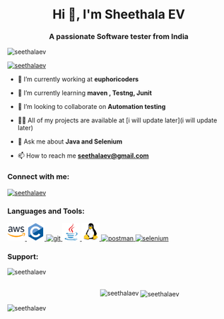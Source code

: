 <h1 align="center">Hi 👋, I'm Sheethala EV</h1>
<h3 align="center">A passionate Software tester from India</h3>

<p align="left"> <img src="https://komarev.com/ghpvc/?username=seethalaev&label=Profile%20views&color=0e75b6&style=flat" alt="seethalaev" /> </p>

<p align="left"> <a href="https://github.com/ryo-ma/github-profile-trophy"><img src="https://github-profile-trophy.vercel.app/?username=seethalaev" alt="seethalaev" /></a> </p>

- 🔭 I’m currently working at **euphoricoders**

- 🌱 I’m currently learning **maven , Testng, Junit**

- 👯 I’m looking to collaborate on **Automation testing**

- 👨‍💻 All of my projects are available at [i will update later](i will update later)

- 💬 Ask me about **Java and Selenium**

- 📫 How to reach me **seethalaev@gmail.com**

<h3 align="left">Connect with me:</h3>
<p align="left">
<a href="https://www.leetcode.com/seethalaev" target="blank"><img align="center" src="https://raw.githubusercontent.com/rahuldkjain/github-profile-readme-generator/master/src/images/icons/Social/leet-code.svg" alt="seethalaev" height="30" width="40" /></a>
</p>

<h3 align="left">Languages and Tools:</h3>
<p align="left"> <a href="https://aws.amazon.com" target="_blank" rel="noreferrer"> <img src="https://raw.githubusercontent.com/devicons/devicon/master/icons/amazonwebservices/amazonwebservices-original-wordmark.svg" alt="aws" width="40" height="40"/> </a> <a href="https://www.cprogramming.com/" target="_blank" rel="noreferrer"> <img src="https://raw.githubusercontent.com/devicons/devicon/master/icons/c/c-original.svg" alt="c" width="40" height="40"/> </a> <a href="https://git-scm.com/" target="_blank" rel="noreferrer"> <img src="https://www.vectorlogo.zone/logos/git-scm/git-scm-icon.svg" alt="git" width="40" height="40"/> </a> <a href="https://www.java.com" target="_blank" rel="noreferrer"> <img src="https://raw.githubusercontent.com/devicons/devicon/master/icons/java/java-original.svg" alt="java" width="40" height="40"/> </a> <a href="https://www.linux.org/" target="_blank" rel="noreferrer"> <img src="https://raw.githubusercontent.com/devicons/devicon/master/icons/linux/linux-original.svg" alt="linux" width="40" height="40"/> </a> <a href="https://postman.com" target="_blank" rel="noreferrer"> <img src="https://www.vectorlogo.zone/logos/getpostman/getpostman-icon.svg" alt="postman" width="40" height="40"/> </a> <a href="https://www.selenium.dev" target="_blank" rel="noreferrer"> <img src="https://raw.githubusercontent.com/detain/svg-logos/780f25886640cef088af994181646db2f6b1a3f8/svg/selenium-logo.svg" alt="selenium" width="40" height="40"/> </a> </p>

<h3 align="left">Support:</h3>
<p><a href="https://www.buymeacoffee.com/seethalaev"> <img align="left" src="https://cdn.buymeacoffee.com/buttons/v2/default-yellow.png" height="50" width="210" alt="seethalaev" /></a></p><br><br>

<p><img align="left" src="https://github-readme-stats.vercel.app/api/top-langs?username=seethalaev&show_icons=true&locale=en&layout=compact" alt="seethalaev" /></p>

<p>&nbsp;<img align="center" src="https://github-readme-stats.vercel.app/api?username=seethalaev&show_icons=true&locale=en" alt="seethalaev" /></p>

<p><img align="center" src="https://github-readme-streak-stats.herokuapp.com/?user=seethalaev&" alt="seethalaev" /></p>
